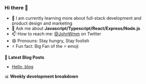 ### Hi there 👋

- 🌱 I am currently learning more about full-stack development and product design and marketing
- 💬 Ask me about **Javascript/Typescript/React/Express/Node.js**
- 📫 How to reach me: [@JohnWmm](https://twitter.com/JohnWmm) on Twitter
- 😄 Pronouns: Stay hungry, Stay foolish
- ⚡ Fun fact: Big Fan of the :zap: emoji



**📝 Latest Blog Posts**

<!-- BLOG-POST-LIST:START -->
- [Hello, blog](/posts/hello-blog)
<!-- BLOG-POST-LIST:END -->



📊 **Weekly development breakdown**

<!--START_SECTION:waka-->
<!--END_SECTION:waka-->
